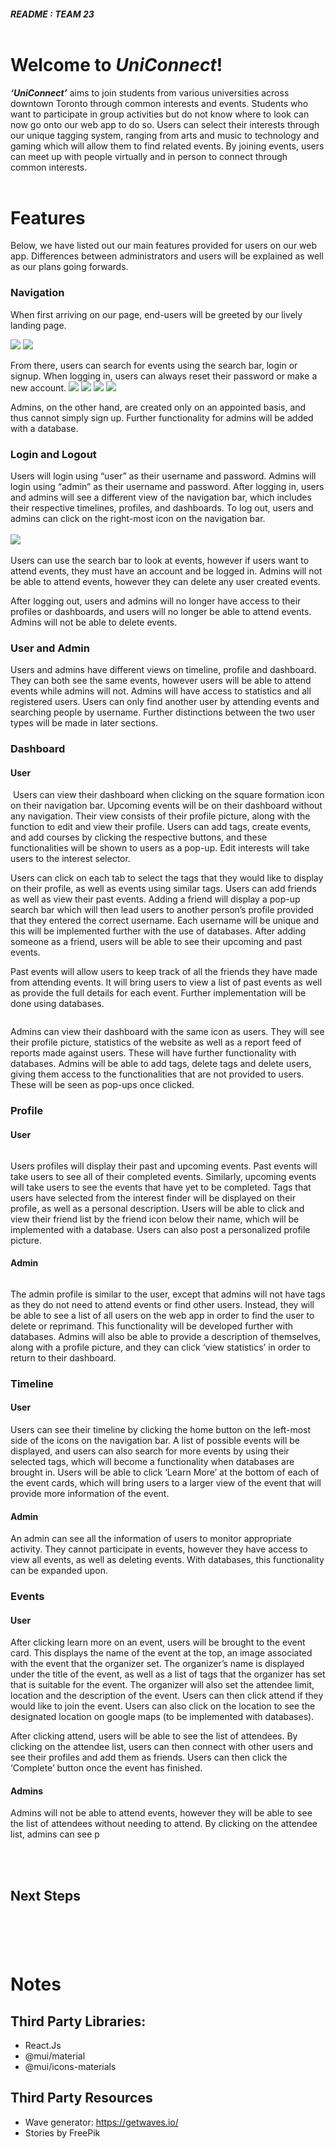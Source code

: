 ##### <b>README :</b> TEAM 23 </br></br>

# <b>Welcome to <em>UniConnect</em>!</b>
<em><b>‘UniConnect’</b></em> aims to join students from various universities across downtown Toronto through common interests and events. Students who want to participate in group activities but do not know where to look can now go onto our web app to do so. Users can select their interests through our unique tagging system, ranging from arts and music to technology and gaming which will allow them to find related events. By joining events, users can meet up with people virtually and in person to connect through common interests. </br></br>

# Features

Below, we have listed out our main features provided for users on our web app. Differences between administrators and users will be explained as well as our plans going forwards.

### <b>Navigation</b>

When first arriving on our page, end-users will be greeted by our lively landing page. 

<img src='README-Images\LandingPage.png'/>
<img src='README-Images\LandingPageScroll.png'/>

From there, users can search for events using the search bar, login or signup. When logging in, users can always reset their password or make a new account. 
<img src='README-Images\loginv1.png'></img>
<img src='README-Images\forgotPassword.png'></img>
<img src='README-Images\signup.png'></img>
<img src='README-Images\verifyEmail.png'></img>

Admins, on the other hand, are created only on an appointed basis, and thus cannot simply sign up. Further functionality for admins will be added with a database. 


### <b>Login and Logout</b>
Users will login using “user” as their username and password. Admins will login using “admin” as their username and password. After logging in, users and admins will see a different view of the navigation bar, which includes their respective timelines, profiles, and dashboards. To log out, users and admins can click on the right-most icon on the navigation bar. 
</br></br><img src='README-Images\navbar.png'/> </br></br>
Users can use the search bar to look at events, however if users want to attend events, they must have an account and be logged in. Admins will not be able to attend events, however they can delete any user created events.

After logging out, users and admins will no longer have access to their profiles or dashboards, and users will no longer be able to attend events. Admins will not be able to delete events.


### <b>User and Admin</b>
Users and admins have different views on timeline, profile and dashboard. They can both see the same events, however users will be able to attend events while admins will not. Admins will have access to statistics and all registered users. Users can only find another user by attending events and searching people by username. Further distinctions between the two user types will be made in later sections. 

### <b>Dashboard</b>

#### User
<img/>
Users can view their dashboard when clicking on the square formation icon on their navigation bar. Upcoming events will be on their dashboard without any navigation. Their view consists of their profile picture, along with the function to edit and view their profile. Users can add tags, create events, and add courses by clicking the respective buttons, and these functionalities will be shown to users as a pop-up. Edit interests will take users to the interest selector. 

<img/>

Users can click on each tab to select the tags that they would like to display on their profile, as well as events using similar tags. 
Users can add friends as well as view their past events. Adding a friend will display a pop-up search bar which will then lead users to another person’s profile provided that they entered the correct username. Each username will be unique and this will be implemented further with the use of databases. After adding someone as a friend, users will be able to see their upcoming and past events. 

Past events will allow users to keep track of all the friends they have made from attending events. It will bring users to view a list of past events as well as provide the full details for each event. Further implementation will be done using databases. 

<img/>

Admins can view their dashboard with the same icon as users. They will see their profile picture, statistics of the website as well as a report feed of reports made against users. These will have further functionality with databases. 
Admins will be able to add tags, delete tags and delete users, giving them access to the functionalities that are not provided to users. These will be seen as pop-ups once clicked. 

### <b>Profile</b>
#### User

<img/>

Users profiles will display their past and upcoming events. Past events will take users to see all of their completed events. Similarly, upcoming events will take users to see the events that have yet to be completed. Tags that users have selected from the interest finder will be displayed on their profile, as well as a personal description. Users will be able to click and view their friend list by the friend icon below their name, which will be implemented with a database. Users can also post a personalized profile picture. 

#### Admin
<img/>

The admin profile is similar to the user, except that admins will not have tags as they do not need to attend events or find other users. Instead, they will be able to see a list of all users on the web app in order to find the user to delete or reprimand. This functionality will be developed further with databases. 
Admins will also be able to provide a description of themselves, along with a profile picture, and they can click ‘view statistics’ in order to return to their dashboard. 

### <b>Timeline</b>

#### User

Users can see their timeline by clicking the home button on the left-most side of the icons on the navigation bar. A list of possible events will be displayed, and users can also search for more events by using their selected tags, which will become a functionality when databases are brought in. Users will be able to click ‘Learn More’ at the bottom of each of the event cards, which will bring users to a larger view of the event that will provide more information of the event. 

#### Admin

An admin can see all the information of users to monitor appropriate activity. They cannot participate in events, however they have access to view all events, as well as deleting events. With databases, this functionality can be expanded upon. 

### <b>Events</b>

#### User

After clicking learn more on an event, users will be brought to the event card. This displays the name of the event at the top, an image associated with the event that the organizer set. The organizer’s name is displayed under the title of the event, as well as a list of tags that the organizer has set that is suitable for the event. The organizer will also set the attendee limit, location and the description of the event. Users can then click attend if they would like to join the event. Users can also click on the location to see the designated location on google maps (to be implemented with databases).

After clicking attend, users will be able to see the list of attendees. By clicking on the attendee list, users can then connect with other users and see their profiles and add them as friends. Users can then click the ‘Complete’ button once the event has finished. 

#### Admins

Admins will not be able to attend events, however they will be able to see the list of attendees without needing to attend. By clicking on the attendee list, admins can see p


</br></br>
## Next Steps

#


</br></br>


# Notes

## Third Party Libraries: 
* React.Js
* @mui/material
* @mui/icons-materials

## Third Party Resources
* Wave generator: https://getwaves.io/ 
* Stories by FreePik

####
